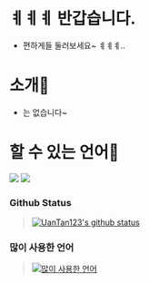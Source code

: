 # ㅖㅖㅖ 반갑습니다.
- 편하게들 둘러보세요~ ㅖㅖㅖ..

# 소개📢
- 는 없습니다~

# 할 수 있는 언어🔧
<img src="https://img.shields.io/badge/Python-3766AB?style=flat-square&logo=Python&logoColor=white"/></a>
<img src="https://img.shields.io/badge/CSharp-238120?style=flat-square&logo=CSharp&logoColor=white"/></a>

### Github Status
> [![UanTan123's github status](https://github-readme-stats.vercel.app/api?username=UanTan123)](https://github.com/UanTan123)

### 많이 사용한 언어
> [![많이 사용한 언어](https://github-readme-stats.vercel.app/api/top-langs/?username=UanTan123)](https://github.com/UanTan123)
